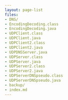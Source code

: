 ```yaml
---
layout: page-list
files:
- DNS/
- EncodingDecoding.class
- EncodingDecoding.java
- UDPClient.class
- UDPClient.java
- UDPClient2.class
- UDPClient2.java
- UDPDNSServer.java
- UDPServer.class
- UDPServer.java
- UDPServer2.class
- UDPServer2.java
- UDPServerDNSpseudo.class
- UDPServerDNSpseudo.java
- backup/
- index.md
---
```


